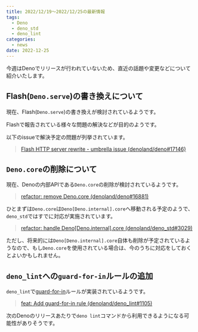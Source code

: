 ```yaml
---
title: 2022/12/19〜2022/12/25の最新情報
tags:
  - Deno
  - deno_std
  - deno_lint
categories:
  - news
date: 2022-12-25
---
```


今週はDenoでリリースが行われていないため、直近の話題や変更などについて紹介いたします。

## Flash(`Deno.serve`)の書き換えについて

現在、Flash(`Deno.serve`)の書き換えが検討されているようです。

Flashで報告されている様々な問題の解決などが目的のようです。

以下のissueで解決予定の問題が列挙されています。

> [Flash HTTP server rewrite - umbrella issue (denoland/deno#17146)](https://github.com/denoland/deno/issues/17146)

## `Deno.core`の削除について

現在、Denoの内部APIである`Deno.core`の削除が検討されているようです。

> [refactor: remove Deno.core (denoland/deno#16881)](https://github.com/denoland/deno/pull/16881)

ひとまずは`Deno.core`は`Deno[Deno.internal].core`へ移動される予定のようで、`deno_std`ではすでに対応が実施されています。

> [refactor: handle Deno[Deno.internal].core (denoland/deno_std#3029)](https://github.com/denoland/deno_std/pull/3029)

ただし、将来的には`Deno[Deno.internal].core`自体も削除が予定されているようなので、もし`Deno.core`を使用されている場合は、今のうちに対応をしておくとよいかもしれません。

## `deno_lint`への`guard-for-in`ルールの追加

`deno_lint`で[guard-for-in](https://eslint.org/docs/latest/rules/guard-for-in)ルールが実装されているようです。

> [feat: Add guard-for-in rule (denoland/deno_lint#1105)](https://github.com/denoland/deno_lint/pull/1105)

次のDenoのリリースあたりで`deno lint`コマンドから利用できるようになる可能性がありそうです。
